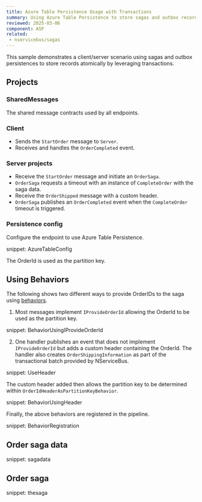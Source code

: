 ```yaml
---
title: Azure Table Persistence Usage with Transactions
summary: Using Azure Table Persistence to store sagas and outbox records atomically
reviewed: 2025-03-06
component: ASP
related:
 - nservicebus/sagas
---
```


This sample demonstrates a client/server scenario using sagas and outbox persistences to store records atomically by leveraging transactions.

## Projects

### SharedMessages

The shared message contracts used by all endpoints.

### Client

* Sends the `StartOrder` message to `Server`.
* Receives and handles the `OrderCompleted` event.

### Server projects

* Receive the `StartOrder` message and initiate an `OrderSaga`.
* `OrderSaga` requests a timeout with an instance of `CompleteOrder` with the saga data.
* Receive the `OrderShipped` message with a custom header.
* `OrderSaga` publishes an `OrderCompleted` event when the `CompleteOrder` timeout is triggered.

### Persistence config

Configure the endpoint to use Azure Table Persistence.

snippet: AzureTableConfig

The OrderId is used as the partition key.

## Using Behaviors

The following shows two different ways to provide OrderIDs to the saga using [behaviors](/nservicebus/pipeline/manipulate-with-behaviors.md).

1. Most messages implement `IProvideOrderId` allowing the OrderId to be used as the partition key.

snippet: BehaviorUsingIProvideOrderId

2. One handler publishes an event that does not implement `IProvideOrderId` but adds a custom header containing the OrderId. The handler also creates `OrderShippingInformation` as part of the transactional batch provided by NServiceBus.

snippet: UseHeader

The custom header added then allows the partition key to be determined within `OrderIdHeaderAsPartitionKeyBehavior`.

snippet: BehaviorUsingHeader

Finally, the above behaviors are registered in the pipeline.

snippet: BehaviorRegistration

## Order saga data

snippet: sagadata

## Order saga

snippet: thesaga
